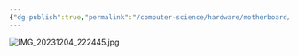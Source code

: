 ```yaml
---
{"dg-publish":true,"permalink":"/computer-science/hardware/motherboard/","tags":["unfinished"],"noteIcon":"1"}
---
```


![IMG_20231204_222445.jpg](/img/user/_Bit%20Lab%20Organisation/Bit%20Lab%20Site%20Images/IMG_20231204_222445.jpg)
